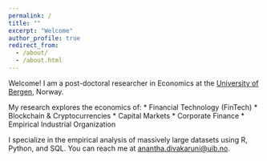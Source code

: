 ```yaml
---
permalink: /
title: ""
excerpt: "Welcome"
author_profile: true
redirect_from:
  - /about/
  - /about.html
---
```


Welcome! I am a post-doctoral researcher in Economics at the [University of Bergen](https://www.uib.no/econ]
), Norway.

<p>
My research explores the economics of:
  *   Financial Technology (FinTech)  
  *   Blockchain & Cryptocurrencies  
  *   Capital Markets  
  *   Corporate Finance  
  *   Empirical Industrial Organization
</p>

I specialize in the empirical analysis of massively large datasets using R, Python, and SQL. You can reach me at [anantha.divakaruni@uib.no](anantha.divakarun@uib.no).
